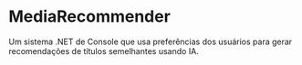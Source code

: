 # MediaRecommender
Um sistema .NET de Console que usa preferências dos usuários para gerar recomendações de títulos semelhantes usando IA.
